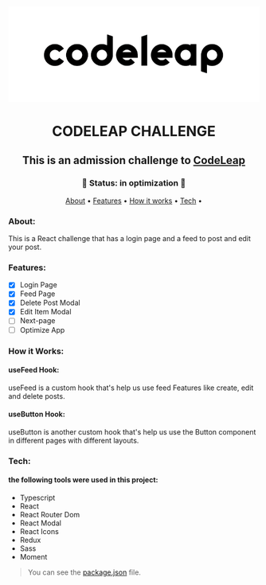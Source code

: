 ![codeleap logo](https://github.com/devgustavojs/codeleap-challenge/blob/main/assets/codeleap-logo.png)

<h1 align="center" href> CODELEAP CHALLENGE </h1>
<h2 align="center"> This is an admission challenge to <a href="https://www.codeleap.co.uk/">CodeLeap</a>
</h2>

<h3 align="center">
  🚀 Status: in optimization 🚀
</h3>

<p align="center">
 <a href="#about">About</a> •
 <a href="#features">Features</a> • 
 <a href="#how-it-works">How it works</a> • 
 <a href="#tech">Tech</a> • 
</p>

### About:
This is a React challenge that has a login page and a feed to post and edit your post. 

### Features:

- [x] Login Page
- [x] Feed Page
- [x] Delete Post Modal
- [x] Edit Item Modal
- [ ] Next-page
- [ ] Optimize App
### How it Works:

#### useFeed Hook:
useFeed is a custom hook that's help us use feed Features like create, edit and delete posts.
#### useButton Hook:
useButton is another custom hook that's help us use the Button component in different pages with different layouts.
### Tech:
#### the following tools were used in this project:

- Typescript
- React
- React Router Dom
- React Modal
- React Icons
- Redux
- Sass
- Moment
> You can see the [package.json](https://github.com/devgustavojs/codeleap-challenge/blob/main/package.json) file.